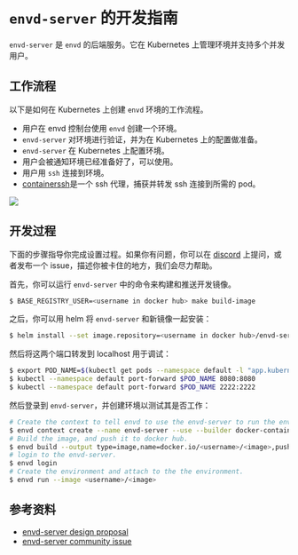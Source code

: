 # `envd-server` 的开发指南

`envd-server` 是 `envd` 的后端服务。它在 Kubernetes 上管理环境并支持多个并发用户。


## 工作流程


以下是如何在 Kubernetes 上创建 `envd` 环境的工作流程。

- 用户在 envd 控制台使用 `envd` 创建一个环境。
- `envd-server` 对环境进行验证，并为在 Kubernetes 上的配置做准备。
- `envd-server` 在 Kubernetes 上配置环境。
- 用户会被通知环境已经准备好了，可以使用。
- 用户用 `ssh` 连接到环境。
- [containerssh](https://github.com/ContainerSSH/libcontainerssh/)是一个 ssh 代理，捕获并转发 ssh 连接到所需的 pod。

![](https://user-images.githubusercontent.com/5100735/201919714-0539bb67-3855-42f7-9b39-0d1f6a8f21e5.svg)

## 开发过程

下面的步骤指导你完成设置过程。如果你有问题，你可以在 [discord](https://discord.gg/KqswhpVgdU) 上提问，或者发布一个 issue，描述你被卡住的地方，我们会尽力帮助。

首先，你可以运行 `envd-server` 中的命令来构建和推送开发镜像。

```bash
$ BASE_REGISTRY_USER=<username in docker hub> make build-image
```

之后，你可以用 helm 将 `envd-server` 和新镜像一起安装：

```bash
$ helm install --set image.repository=<username in docker hub>/envd-server --set image.tag=dev envd-server ./manifests
```

然后将这两个端口转发到 localhost 用于调试：


```bash
$ export POD_NAME=$(kubectl get pods --namespace default -l "app.kubernetes.io/name=envd-server,app.kubernetes.io/instance=envd-server" -o jsonpath="{.items[0].metadata.name}")
$ kubectl --namespace default port-forward $POD_NAME 8080:8080
$ kubectl --namespace default port-forward $POD_NAME 2222:2222
```

然后登录到 `envd-server`，并创建环境以测试其是否工作：

```bash
# Create the context to tell envd to use the envd-server to run the environments.
$ envd context create --name envd-server --use --builder docker-container --runner envd-server --runner-address http://localhost:8080
# Build the image, and push it to docker hub.
$ envd build --output type=image,name=docker.io/<username>/<image>,push=true
# login to the envd-server.
$ envd login
# Create the environment and attach to the the environment.
$ envd run --image <username>/<image>
```

## 参考资料

- [envd-server design proposal](https://github.com/tensorchord/envd/blob/main/docs/proposals/20220603-kubernetes-vendor.md)
- [envd-server community issue](https://github.com/tensorchord/envd/issues/179)
